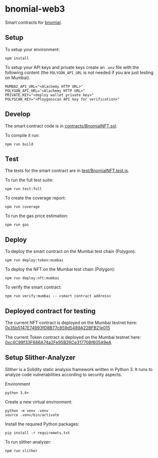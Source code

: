 # bnomial-web3

Smart contracts for [bnomial](https://github.com/underfitted/bnomial).

## Setup

To setup your environment:

```
npm install
```

To setup your API keys and private keys create an `.env` file with the following content (the `POLYGON_API_URL` is not needed if you are just testing on Mumbai).

```
MUMBAI_API_URL="<Alachemy HTTP URL>"
POLYGON_API_URL="<Alachemy HTTP URL>"
PRIVATE_KEY="<deploy wallet private key>"
POLYSCAN_KEY="<Ploygonscan API key for verification>"
```

## Develop

The smart contract code is in [contracts/BnomialNFT.sol](/contracts/BnomialNFT.sol).

To compile it run:

```
npm run build
```

## Test

The tests for the smart contract are in [test/BnomialNFT.test.js](/test/BnomialNFT.test.js).

To run the full test suite:

```
npm run test:full
```

To create the coverage report:

```
npm run coverage
```

To run the gas price estimation:

```
npm run gas
```

## Deploy

To deploy the smart contract on the Mumbai test chain (Polygon):

```
npm run deploy:token:mumbai
```

To deploy the NFT on the Mumbai test chain (Polygon):

```
npm run deploy:nft:mumbai
```

To verify the smart contract:

```
npm run verify:mumbai -- <smart contract address>
```

## Deployed contract for testing

The current NFT contract is deployed on the Mumbai testnet here: [0x35b5147E74993fD8B77c859d5489A22BFB21e015](https://mumbai.polygonscan.com/address/0x35b5147E74993fD8B77c859d5489A22BFB21e015)

The current Token contract is deployed on the Mumbai testnet here: [0xc4C99f33F686A74a2Fe95B26Ce317708f605A9eA](https://mumbai.polygonscan.com/address/0xc4C99f33F686A74a2Fe95B26Ce317708f605A9eA)

## Setup Slither-Analyzer

Slither is a Solidity static analysis framework written in Python 3. It runs to analyze code vulnerabilities according to security aspects.

Environment
```
python 3.6+
```

Create a new virtual environment:

```
python -m venv .venv
source .venv/bin/activate
```

Install the required Python packages:

```
pip install -r requiremets.txt
```

To run slither-analyzer:
```
npm run slither
```

